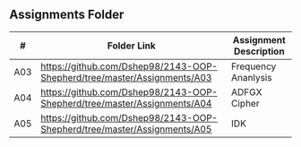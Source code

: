 ##  Assignments Folder

|   #   | Folder Link | Assignment Description |
| :---: | ----------- | ---------------------- |
|  A03 |https://github.com/Dshep98/2143-OOP-Shepherd/tree/master/Assignments/A03 | Frequency Ananlysis
|  A04 |https://github.com/Dshep98/2143-OOP-Shepherd/tree/master/Assignments/A04 | ADFGX Cipher
| A05| https://github.com/Dshep98/2143-OOP-Shepherd/tree/master/Assignments/A05 | IDK
